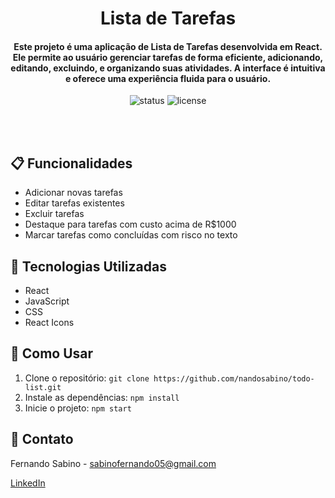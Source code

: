 <h1 align="center">Lista de Tarefas</h1>
<h4 align="center">Este projeto é uma aplicação de Lista de Tarefas desenvolvida em React. Ele permite ao usuário gerenciar tarefas de forma eficiente, adicionando, editando, excluindo, e organizando suas atividades. A interface é intuitiva e oferece uma experiência fluida para o usuário.</h4>
<p align="center">
  <img src="https://img.shields.io/badge/status-completed-green" alt="status" />
  <img src="https://img.shields.io/github/license/nandosabino/todo-list" alt="license" />
</p>
<br>
<br>

<h2>📋 Funcionalidades</h2>
<ul>
  <li>Adicionar novas tarefas</li>
  <li>Editar tarefas existentes</li>
  <li>Excluir tarefas</li>
  <li>Destaque para tarefas com custo acima de R$1000</li>
  <li>Marcar tarefas como concluídas com risco no texto</li>
</ul>

<h2>🚀 Tecnologias Utilizadas</h2>
<ul>
  <li>React</li>
  <li>JavaScript</li>
  <li>CSS</li>
  <li>React Icons</li>
</ul>

<h2>🔧 Como Usar</h2>
<ol>
  <li>Clone o repositório: <code>git clone https://github.com/nandosabino/todo-list.git</code></li>
  <li>Instale as dependências: <code>npm install</code></li>
  <li>Inicie o projeto: <code>npm start</code></li>
</ol>

<h2>💬 Contato</h2>
<p>Fernando Sabino - <a href="mailto:sabinofernando05@gmail.com">sabinofernando05@gmail.com</a></p>
<p><a href="https://www.linkedin.com/in/nandosabino/">LinkedIn</a></p>
